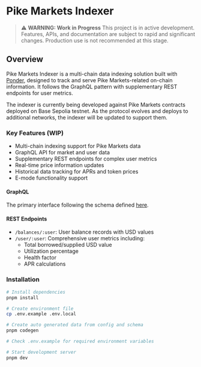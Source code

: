 # Pike Markets Indexer

> ⚠️ **WARNING: Work in Progress**
> This project is in active development. Features, APIs, and documentation are subject to rapid and significant changes.
> Production use is not recommended at this stage.

## Overview

Pike Markets Indexer is a multi-chain data indexing solution built with [Ponder](https://ponder.sh/), designed to track and serve Pike Markets-related on-chain information. It follows the GraphQL pattern with supplementary REST endpoints for user metrics.

The indexer is currently being developed against Pike Markets contracts deployed on Base Sepolia testnet. As the protocol evolves and deploys to additional networks, the indexer will be updated to support them.

### Key Features (WIP)

- Multi-chain indexing support for Pike Markets data
- GraphQL API for market and user data
- Supplementary REST endpoints for complex user metrics
- Real-time price information updates
- Historical data tracking for APRs and token prices
- E-mode functionality support

#### GraphQL

The primary interface following the schema defined [here](https://www.drawdb.app/editor?shareId=2b0a33e19ef0e294d2c3c7e0f8ee1947).

#### REST Endpoints

- `/balances/:user`: User balance records with USD values
- `/user/:user`: Comprehensive user metrics including:
  - Total borrowed/supplied USD value
  - Utilization percentage
  - Health factor
  - APR calculations

### Installation

```bash
# Install dependencies
pnpm install

# Create environment file
cp .env.example .env.local

# Create auto generated data from config and schema
pnpm codegen

# Check .env.example for required environment variables

# Start development server
pnpm dev
```

